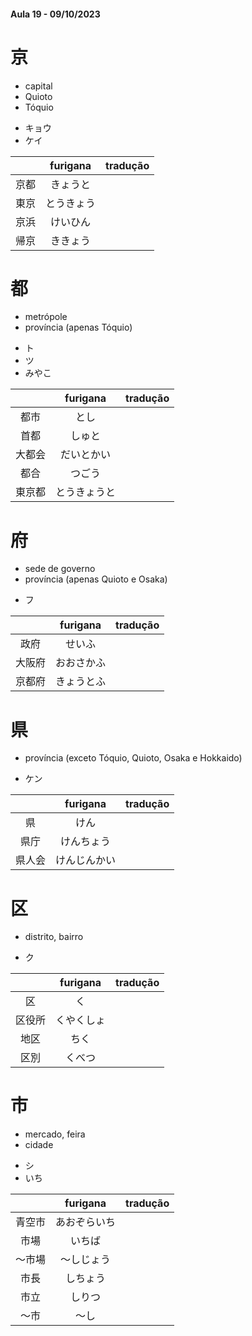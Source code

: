 #### Aula 19 - 09/10/2023


# 京
<ul><li>capital</li><li>Quioto</li><li>Tóquio</li></ul>

<ul><li>キョウ</li><li>ケイ</li></ul>

|  | furigana | tradução |
|:---:|:---:|:---:|
| 京都 | きょうと |  |
| 東京 | とうきょう |  |
| 京浜 | けいひん |  |
| 帰京 | ききょう |  |


# 都
<ul><li>metrópole</li><li>província (apenas Tóquio)</li></ul>

<ul><li>ト</li><li>ツ</li><li>みやこ</li></ul>

|  | furigana | tradução |
|:---:|:---:|:---:|
| 都市 | とし |  |
| 首都 | しゅと |  |
| 大都会 | だいとかい |  |
| 都合 | つごう |  |
| 東京都 | とうきょうと |  |


# 府
<ul><li>sede de governo</li><li>província (apenas Quioto e Osaka)</li></ul>

- フ

|  | furigana | tradução |
|:---:|:---:|:---:|
| 政府 | せいふ |  |
| 大阪府 | おおさかふ |  |
| 京都府 | きょうとふ |  |


# 県
- província (exceto Tóquio, Quioto, Osaka e Hokkaido)

- ケン

|  | furigana | tradução |
|:---:|:---:|:---:|
| 県 | けん |  |
| 県庁 | けんちょう |  |
| 県人会 | けんじんかい |  |


# 区
- distrito, bairro

- ク

|  | furigana | tradução |
|:---:|:---:|:---:|
| 区 | く |  |
| 区役所 | くやくしょ |  |
| 地区 | ちく |  |
| 区別 | くべつ |  |


# 市
<ul><li>mercado, feira</li><li>cidade</li></ul>

<ul><li>シ</li><li>いち</li></ul>

|  | furigana | tradução |
|:---:|:---:|:---:|
| 青空市 | あおぞらいち |  |
| 市場 | いちば |  |
| 〜市場 | 〜しじょう |  |
| 市長 | しちょう |  |
| 市立 | しりつ |  |
| 〜市 | 〜し |  |